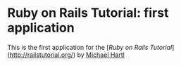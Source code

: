 # Ruby on Rails Tutorial: first application

This is the first application for the [*Ruby on Rails Tutorial*] (http://railstutorial.org/) by [Michael Hartl](http://michaelhartl.com/)